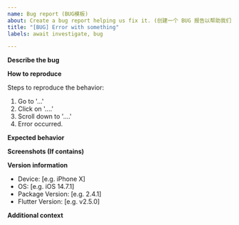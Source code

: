 ```yaml
---
name: Bug report (BUG模板)
about: Create a bug report helping us fix it. (创建一个 BUG 报告以帮助我们进行修复)
title: "[BUG] Error with something"
labels: await investigate, bug

---
```


**Describe the bug**
<!-- A clear and concise description of what the bug is.
     请用精炼的语句准确描述你遇到的BUG。-->

**How to reproduce**
<!-- Please **provide a minimum demo** rather than
     **a full project or a incomplete pages**.
     Otherwise, we won't accept your request.
     请提供一个 **最简单的 demo** 用于复现，而不要提供 **整个项目或者不完整的页面**，
     否则我们不会受理你的问题。-->

Steps to reproduce the behavior:
<!-- 描述复现步骤 -->

1. Go to '...'
2. Click on '....'
3. Scroll down to '....'
4. Error occurred.

**Expected behavior**
<!-- A clear and concise description of what you expected to happen.
     描述你期望的行为。-->

**Screenshots (If contains)**
<!-- If applicable, add screenshots to help explain your problem.
     如有相关截图，请提供它们用于解释问题所在。-->

**Version information**

- Device: [e.g. iPhone X]
- OS: [e.g. iOS 14.7.1]
- Package Version: [e.g. 2.4.1]
- Flutter Version: [e.g. v2.5.0]

**Additional context**
<!-- Add any other context about the problem here.
     在此提供更多的内容。 -->

